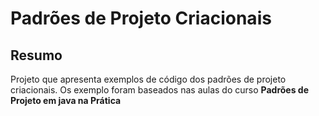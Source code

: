 # Padrões de Projeto Criacionais

## Resumo

Projeto que apresenta exemplos de código dos padrões de projeto criacionais. Os exemplo foram baseados nas aulas do curso **Padrões de Projeto em java na Prática** 
